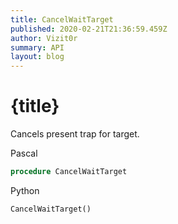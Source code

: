 ```yaml
---
title: CancelWaitTarget
published: 2020-02-21T21:36:59.459Z
author: Vizit0r
summary: API
layout: blog
---
```


# {title}


Cancels present trap for target. 


Pascal

```pascal
procedure CancelWaitTarget

```

Python

```python
CancelWaitTarget()
```